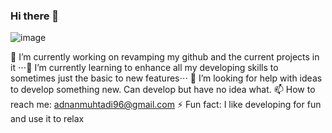### Hi there 👋

![image](https://user-images.githubusercontent.com/13140188/135689076-cad85945-4cbc-4485-abe1-e17f2003888f.png)

🔭 I’m currently working on revamping my github and the current projects in it
⋅⋅⋅🌱 I’m currently learning to enhance all my developing skills to sometimes just the basic to new features⋅⋅⋅
🤔 I’m looking for help with ideas to develop something new. Can develop but have no idea what.
📫 How to reach me: adnanmuhtadi96@gmail.com
⚡ Fun fact: I like developing for fun and use it to relax
